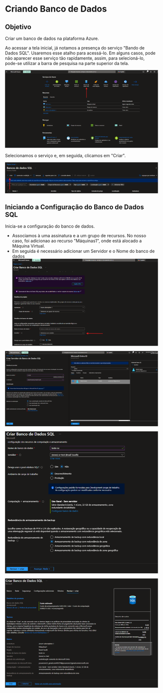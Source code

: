 # Criando Banco de Dados

## Objetivo
  Criar um banco de dados na plataforma Azure.

Ao acessar a tela inicial, já notamos a presença do serviço "Bando de Dados SQL". Usaremos esse atalho para acessá-lo. Em alguns casos, pode não aparecer esse serviço tão rapidamente, assim, para selecioná-lo, pode-se utilizar a barra de pesquisa na parte superior da tela.

![bd1](https://github.com/psoares07/Concepts-Cloud-Azure/blob/main/images/banco%20de%20dados/foto1.png)


Selecionamos o serviço e, em seguida, clicamos em "Criar".

![bd2](https://github.com/psoares07/Concepts-Cloud-Azure/blob/main/images/banco%20de%20dados/foto2.png)



## Iniciando a Configuração do Banco de Dados SQL

Inicia-se a configuração do banco de dados.
* Associamos à uma assinatura e a um grupo de recursos. No nosso caso, foi adicionao ao recurso "Máquinas1", onde está alocado a Máquina Virtual.
* Em seguida é necessário adicionar um Servidor e o Nome do banco de dados
![bd3](https://github.com/psoares07/Concepts-Cloud-Azure/blob/main/images/banco%20de%20dados/foto3.png)

![bd4](https://github.com/psoares07/Concepts-Cloud-Azure/blob/main/images/banco%20de%20dados/foto4.png)

![bd5](https://github.com/psoares07/Concepts-Cloud-Azure/blob/main/images/banco%20de%20dados/foto5.png)

![bd6](https://github.com/psoares07/Concepts-Cloud-Azure/blob/main/images/banco%20de%20dados/foto6.png)
